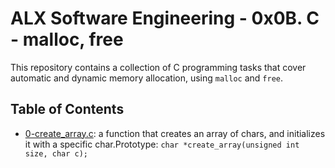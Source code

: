 # ALX Software Engineering - 0x0B. C - malloc, free

This repository contains a collection of C programming tasks that cover automatic and dynamic memory allocation, using `malloc` and `free`.


## Table of Contents

- [0-create_array.c](0-create_array.c): a function that creates an array of chars, and initializes it with a specific char.Prototype: `char *create_array(unsigned int size, char c);`

